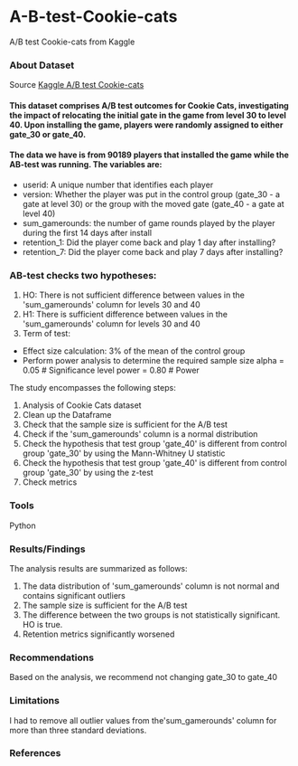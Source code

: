 # A-B-test-Cookie-cats
A/B test Cookie-cats from Kaggle
### About Dataset
Source [Kaggle A/B test Cookie-cats](https://www.kaggle.com/datasets/zahrazolghadr/ab-test-cookie-cats/data)

#### This dataset comprises A/B test outcomes for Cookie Cats, investigating the impact of relocating the initial gate in the game from level 30 to level 40. Upon installing the game, players were randomly assigned to either gate_30 or gate_40.
#### The data we have is from 90189 players that installed the game while the AB-test was running.  The variables are: 
- userid: A unique number that identifies each player
- version: Whether the player was put in the control group (gate_30 - a gate at level 30) or the group with the moved gate (gate_40 - a gate at level 40)
- sum_gamerounds: the number of game rounds played by the player during the first 14 days after install
- retention_1: Did the player come back and play 1 day after installing?
- retention_7: Did the player come back and play 7 days after installing?

### AB-test checks two hypotheses:
1. HO: There is not sufficient difference between values in the 'sum_gamerounds' column for levels 30 and 40
2. H1: There is sufficient difference between values in the 'sum_gamerounds' column for levels 30 and 40
3. Term of test:
- Effect size calculation: 3% of the mean of the control group
- Perform power analysis to determine the required sample size
alpha = 0.05  # Significance level
power = 0.80  # Power

The study encompasses the following steps:
1. Analysis of Cookie Cats dataset
2. Clean up the Dataframe
3. Check that the sample size is sufficient for the A/B test
4. Check if the 'sum_gamerounds' column is a normal distribution
5. Check the hypothesis that test group 'gate_40' is different from control group 'gate_30' by using the Mann-Whitney U statistic
6. Check the hypothesis that test group 'gate_40' is different from control group 'gate_30' by using the z-test
7. Check metrics

### Tools
Python

### Results/Findings
The analysis results are summarized as follows:
1. The data distribution of 'sum_gamerounds' column is not normal and contains significant outliers
2. The sample size is sufficient for the A/B test
3. The difference between the two groups is not statistically significant. HO is true.
4. Retention metrics significantly worsened

### Recommendations
Based on the analysis, we recommend not changing gate_30 to gate_40

### Limitations
I had to remove all outlier values from the'sum_gamerounds' column for more than three standard deviations.

### References

